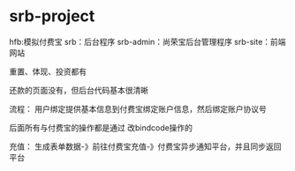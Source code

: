 # srb-project
hfb:模拟付费宝
srb：后台程序
srb-admin：尚荣宝后台管理程序
srb-site：前端网站

重置、体现、投资都有

还款的页面没有，但后台代码基本很清晰

流程：
用户绑定提供基本信息到付费宝绑定账户信息，然后绑定账户协议号

后面所有与付费宝的操作都是通过 改bindcode操作的

充值：
生成表单数据-》前往付费宝充值-》付费宝异步通知平台，并且同步返回平台
